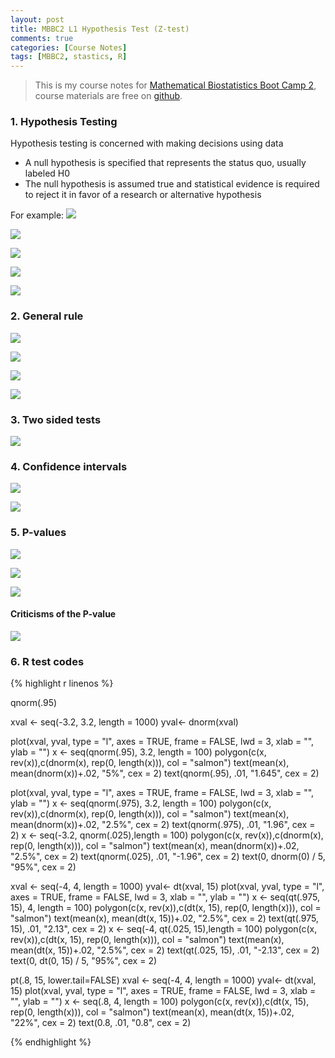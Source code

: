 ```yaml
---
layout: post
title: MBBC2 L1 Hypothesis Test (Z-test)
comments: true
categories: [Course Notes]
tags: [MBBC2, stastics, R]
---
```



>This is my course notes for [Mathematical Biostatistics Boot Camp 2](https://www.coursera.org/learn/biostatistics-2/home/welcome), course materials are free on [github](https://github.com/bcaffo/MathematicsBiostatisticsBootCamp2).


### 1. Hypothesis Testing

Hypothesis testing is concerned with making decisions using data
 * A null hypothesis is specified that represents the status quo, usually labeled H0
 * The null hypothesis is assumed true and statistical evidence is required to reject it in favor of a research or alternative hypothesis
 
For example:
![](/images/MBBC2_L1/1_example.png)

![](/images/MBBC2_L1/2_four_outcome.png)

![](/images/MBBC2_L1/3.png)

![](/images/MBBC2_L1/4.png)

![](/images/MBBC2_L1/5.png)

### 2. General rule

![](/images/MBBC2_L1/6.png)

![](/images/MBBC2_L1/7.png)

![](/images/MBBC2_L1/8.png)

![](/images/MBBC2_L1/9.png)


### 3. Two sided tests

![](/images/MBBC2_L1/10.png)

### 4. Confidence intervals

![](/images/MBBC2_L1/11.png)

![](/images/MBBC2_L1/12.png)


### 5. P-values

![](/images/MBBC2_L1/13.png)

![](/images/MBBC2_L1/14.png)

![](/images/MBBC2_L1/15.png)

#### Criticisms of the P-value

![](/images/MBBC2_L1/16.png)


### 6. R test codes

{% highlight r linenos %}

qnorm(.95)


xval <- seq(-3.2, 3.2, length = 1000)
yval<- dnorm(xval)

plot(xval, yval, type = "l", axes = TRUE, frame = FALSE, lwd = 3, xlab = "", ylab = "")
x <- seq(qnorm(.95), 3.2, length = 100)
polygon(c(x, rev(x)),c(dnorm(x), rep(0, length(x))), col = "salmon")
text(mean(x), mean(dnorm(x))+.02, "5%", cex = 2)
text(qnorm(.95), .01, "1.645", cex = 2)


plot(xval, yval, type = "l", axes = TRUE, frame = FALSE, lwd = 3, xlab = "", ylab = "")
x <- seq(qnorm(.975), 3.2, length = 100)
polygon(c(x, rev(x)),c(dnorm(x), rep(0, length(x))), col = "salmon")
text(mean(x), mean(dnorm(x))+.02, "2.5%", cex = 2)
text(qnorm(.975), .01, "1.96", cex = 2)
x <- seq(-3.2, qnorm(.025),length = 100)
polygon(c(x, rev(x)),c(dnorm(x), rep(0, length(x))), col = "salmon")
text(mean(x), mean(dnorm(x))+.02, "2.5%", cex = 2)
text(qnorm(.025), .01, "-1.96", cex = 2)
text(0, dnorm(0) / 5, "95%", cex = 2)

xval <- seq(-4, 4, length = 1000)
yval<- dt(xval, 15)
plot(xval, yval, type = "l", axes = TRUE, frame = FALSE, lwd = 3, xlab = "", ylab = "")
x <- seq(qt(.975, 15), 4, length = 100)
polygon(c(x, rev(x)),c(dt(x, 15), rep(0, length(x))), col = "salmon")
text(mean(x), mean(dt(x, 15))+.02, "2.5%", cex = 2)
text(qt(.975, 15), .01, "2.13", cex = 2)
x <- seq(-4, qt(.025, 15),length = 100)
polygon(c(x, rev(x)),c(dt(x, 15), rep(0, length(x))), col = "salmon")
text(mean(x), mean(dt(x, 15))+.02, "2.5%", cex = 2)
text(qt(.025, 15), .01, "-2.13", cex = 2)
text(0, dt(0, 15) / 5, "95%", cex = 2)

pt(.8, 15, lower.tail=FALSE)
xval <- seq(-4, 4, length = 1000)
yval<- dt(xval, 15)
plot(xval, yval, type = "l", axes = TRUE, frame = FALSE, lwd = 3, xlab = "", ylab = "")
x <- seq(.8, 4, length = 100)
polygon(c(x, rev(x)),c(dt(x, 15), rep(0, length(x))), col = "salmon")
text(mean(x), mean(dt(x, 15))+.02, "22%", cex = 2)
text(0.8, .01, "0.8", cex = 2)

{% endhighlight %}

